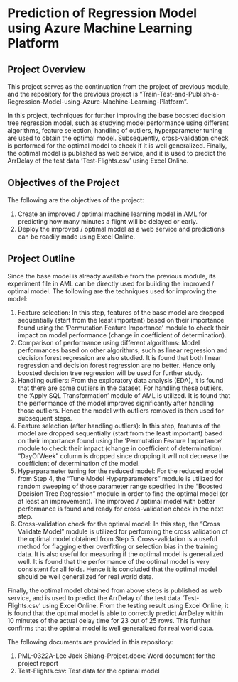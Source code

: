 # Prediction of Regression Model using Azure Machine Learning Platform

## Project Overview
This project serves as the continuation from the project of previous module, and the repository for the previous project is “Train-Test-and-Publish-a-Regression-Model-using-Azure-Machine-Learning-Platform”.

In this project, techniques for further improving the base boosted decision tree regression model, such as studying model performance using different algorithms, feature selection, handling of outliers, hyperparameter tuning are used to obtain the optimal model. Subsequently, cross-validation check is performed for the optimal model to check if it is well generalized. Finally, the optimal model is published as web service, and it is used to predict the ArrDelay of the test data ‘Test-Flights.csv’ using Excel Online.

## Objectives of the Project
The following are the objectives of the project:
1.	Create an improved / optimal machine learning model in AML for predicting how many minutes a flight will be delayed or early.
2.	Deploy the improved / optimal model as a web service and predictions can be readily made using Excel Online.

## Project Outline
Since the base model is already available from the previous module, its experiment file in AML can be directly used for building the improved / optimal model. The following are the techniques used for improving the model:
1.	Feature selection:
In this step, features of the base model are dropped sequentially (start from the least important) based on their importance found using the ‘Permutation Feature Importance’ module to check their impact on model performance (change in coefficient of determination).
2.	Comparison of performance using different algorithms:
Model performances based on other algorithms, such as linear regression and decision forest regression are also studied. It is found that both linear regression and decision forest regression are no better. Hence only boosted decision tree regression will be used for further study.
3.	Handling outliers:
From the exploratory data analysis (EDA), it is found that there are some outliers in the dataset. For handling these outliers, the ‘Apply SQL Transformation’ module of AML is utilized. It is found that the performance of the model improves significantly after handling those outliers. Hence the model with outliers removed is then used for subsequent steps.
4.	Feature selection (after handling outliers):
In this step, features of the model are dropped sequentially (start from the least important) based on their importance found using the ‘Permutation Feature Importance’ module to check their impact (change in coefficient of determination). “DayOfWeek” column is dropped since dropping it will not decrease the coefficient of determination of the model.
5.	Hyperparameter tuning for the reduced model:
For the reduced model from Step 4, the “Tune Model Hyperparameters” module is utilized for random sweeping of those parameter range specified in the “Boosted Decision Tree Regression” module in order to find the optimal model (or at least an improvement). The improved / optimal model with better performance is found and ready for cross-validation check in the next step.
6.	Cross-validation check for the optimal model:
In this step, the “Cross Validate Model” module is utilized for performing the cross validation of the optimal model obtained from Step 5. Cross-validation is a useful method for flagging either overfitting or selection bias in the training data. It is also useful for measuring if the optimal model is generalized well. It is found that the performance of the optimal model is very consistent for all folds. Hence it is concluded that the optimal model should be well generalized for real world data.

Finally, the optimal model obtained from above steps is published as web service, and is used to predict the ArrDelay of the test data ‘Test-Flights.csv’ using Excel Online. From the testing result using Excel Online, it is found that the optimal model is able to correctly predict ArrDelay within 10 minutes of the actual delay time for 23 out of 25 rows. This further confirms that the optimal model is well generalized for real world data.

The following documents are provided in this repository:
  1. PML-0322A-Lee Jack Shiang-Project.docx: Word document for the project report
  2. Test-Flights.csv: Test data for the optimal model
